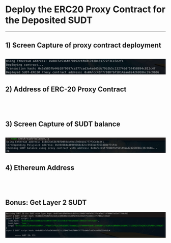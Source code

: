# Deploy the ERC20 Proxy Contract for the Deposited SUDT
---
## 1) Screen Capture of proxy contract deployment
![](./ProxyContractDeployment.png)
---
## 2) Address of ERC-20 Proxy Contract 
``
``
---
## 3) Screen Capture of SUDT balance
![](./SUDT-Balance.png)
---
## 4) Ethereum Address
``
``
---
## Bonus: Get Layer 2 SUDT
![](./SUDT-ID.png)
